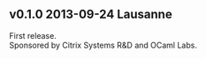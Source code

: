 v0.1.0 2013-09-24 Lausanne
--------------------------

First release.  
Sponsored by Citrix Systems R&D and OCaml Labs.
